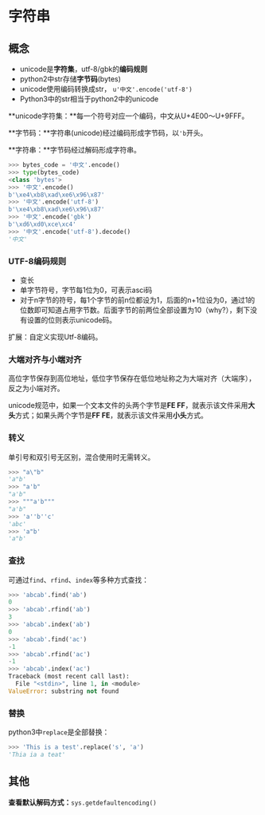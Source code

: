 # 字符串

## 概念

- unicode是**字符集**，utf-8/gbk的**编码规则**
- python2中str存储**字节码**(bytes)
- unicode使用编码转换成str， `u'中文'.encode('utf-8')`
- Python3中的str相当于python2中的unicode

**unicode字符集：**每一个符号对应一个编码，中文从U+4E00～U+9FFF。

**字节码：**字符串(unicode)经过编码形成字节码，以`'b`开头。

**字符串：**字节码经过解码形成字符串。

```python
>>> bytes_code = '中文'.encode()
>>> type(bytes_code)
<class 'bytes'>
>>> '中文'.encode()
b'\xe4\xb8\xad\xe6\x96\x87'
>>> '中文'.encode('utf-8')
b'\xe4\xb8\xad\xe6\x96\x87'
>>> '中文'.encode('gbk')
b'\xd6\xd0\xce\xc4'
>>> '中文'.encode('utf-8').decode()
'中文'
```

### UTF-8编码规则

- 变长
- 单字节符号，字节每1位为0，可表示asci码
- 对于n字节的符号，每1个字节的前n位都设为1，后面的n+1位设为0，通过1的位数即可知道占用字节数。后面字节的前两位全部设置为10（why?），剩下没有设置的位则表示unicode码。

扩展：自定义实现Utf-8编码。

### 大端对齐与小端对齐

高位字节保存到高位地址，低位字节保存在低位地址称之为大端对齐（大端序），反之为小端对齐。

unicode规范中，如果一个文本文件的头两个字节是**FE FF**，就表示该文件采用**大头**方式；如果头两个字节是**FF FE**，就表示该文件采用**小头**方式。

### 转义

单引号和双引号无区别，混合使用时无需转义。

```python
>>> "a\"b"
'a"b'
>>> "a'b"
"a'b"
>>> """a'b"""
"a'b"
>>> 'a''b''c'
'abc'
>>> 'a"b'
'a"b'
```

### 查找

可通过`find`、`rfind`、`index`等多种方式查找：

```python
>>> 'abcab'.find('ab')
0
>>> 'abcab'.rfind('ab')
3
>>> 'abcab'.index('ab')
0
>>> 'abcab'.find('ac')
-1
>>> 'abcab'.rfind('ac')
-1
>>> 'abcab'.index('ac')
Traceback (most recent call last):
  File "<stdin>", line 1, in <module>
ValueError: substring not found
```

### 替换

python3中`replace`是全部替换：

```python
>>> 'This is a test'.replace('s', 'a')
'Thia ia a teat'
```

## 其他

**查看默认解码方式：**`sys.getdefaultencoding()`
